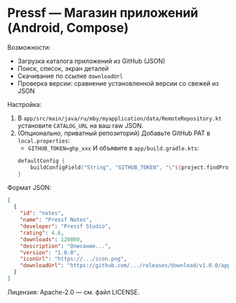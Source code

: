 # Pressf — Магазин приложений (Android, Compose)

Возможности:
- Загрузка каталога приложений из GitHub (JSON)
- Поиск, список, экран деталей
- Скачивание по ссылке `downloadUrl`
- Проверка версии: сравнение установленной версии со свежей из JSON

Настройка:
1. В `app/src/main/java/ru/mby/myapplication/data/RemoteRepository.kt` установите `CATALOG_URL` на ваш raw JSON.
2. (Опционально, приватный репозиторий) Добавьте GitHub PAT в `local.properties`:
   - `GITHUB_TOKEN=ghp_xxx`
   И объявите в `app/build.gradle.kts`:
   ```kotlin
   defaultConfig {
       buildConfigField("String", "GITHUB_TOKEN", "\"${project.findProperty("GITHUB_TOKEN") ?: ""}\"")
   }
   ```

Формат JSON:
```json
[
  {
    "id": "notes",
    "name": "Pressf Notes",
    "developer": "Pressf Studio",
    "rating": 4.6,
    "downloads": 120000,
    "description": "Описание...",
    "version": "1.0.0",
    "iconUrl": "https://.../icon.png",
    "downloadUrl": "https://github.com/.../releases/download/v1.0.0/app.apk"
  }
]
```

Лицензия: Apache-2.0 — см. файл LICENSE.
